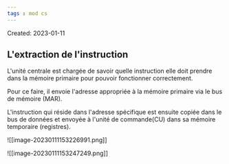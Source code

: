 ```yaml
---
tags : mod cs
---
```

Created: 2023-01-11

## L'extraction de l'instruction
L'unité centrale est chargée de savoir quelle instruction elle doit prendre dans la
mémoire primaire pour pouvoir fonctionner correctement.

Pour ce faire, il envoie l'adresse appropriée à la mémoire primaire via le bus de
mémoire (MAR).

L'instruction qui réside dans l'adresse spécifique est ensuite copiée dans le bus
de données et envoyée à l'unité de commande(CU) dans sa mémoire
temporaire (registres).

![[image-20230111153226991.png]]

![[image-20230111153247249.png]]

